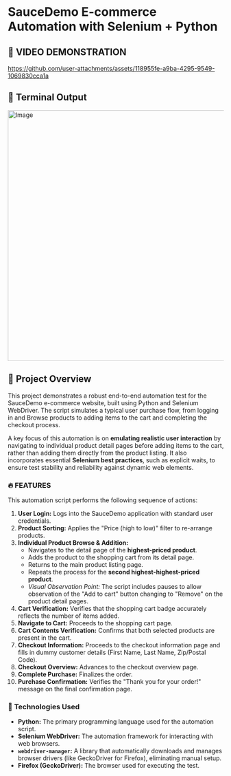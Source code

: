 # SauceDemo E-commerce Automation with Selenium + Python

## 🎥 **VIDEO DEMONSTRATION**
https://github.com/user-attachments/assets/118955fe-a9ba-4295-9549-1069830cca1a

## 📄 **Terminal Output**
<img width="1150" height="583" alt="Image" src="https://github.com/user-attachments/assets/10b4a51b-ab12-4c65-98ad-44a447ee4f94" />

## 🚀 **Project Overview** 

This project demonstrates a robust end-to-end automation test for the SauceDemo e-commerce website, built using Python and Selenium WebDriver. 
The script simulates a typical user purchase flow, from logging in and Browse products to adding items to the cart and completing the checkout process.

A key focus of this automation is on **emulating realistic user interaction** by navigating to individual product detail pages before adding items to the cart, 
rather than adding them directly from the product listing. It also incorporates essential **Selenium best practices**, such as explicit waits, 
to ensure test stability and reliability against dynamic web elements.

### 🔥 **FEATURES**

This automation script performs the following sequence of actions:

1.  **User Login:** Logs into the SauceDemo application with standard user credentials.
2.  **Product Sorting:** Applies the "Price (high to low)" filter to re-arrange products.
3.  **Individual Product Browse & Addition:**
    * Navigates to the detail page of the **highest-priced product**.
    * Adds the product to the shopping cart from its detail page.
    * Returns to the main product listing page.
    * Repeats the process for the **second highest-highest-priced product**.
    * *Visual Observation Point:* The script includes pauses to allow observation of the "Add to cart" button changing to "Remove" on the product detail pages.
4.  **Cart Verification:** Verifies that the shopping cart badge accurately reflects the number of items added.
5.  **Navigate to Cart:** Proceeds to the shopping cart page.
6.  **Cart Contents Verification:** Confirms that both selected products are present in the cart.
7.  **Checkout Information:** Proceeds to the checkout information page and fills in dummy customer details (First Name, Last Name, Zip/Postal Code).
8.  **Checkout Overview:** Advances to the checkout overview page.
9.  **Complete Purchase:** Finalizes the order.
10. **Purchase Confirmation:** Verifies the "Thank you for your order!" message on the final confirmation page.

### 🔧 **Technologies Used**

* **Python:** The primary programming language used for the automation script.
* **Selenium WebDriver:** The automation framework for interacting with web browsers.
* **`webdriver-manager`:** A library that automatically downloads and manages browser drivers (like GeckoDriver for Firefox), eliminating manual setup.
* **Firefox (GeckoDriver):** The browser used for executing the test.
